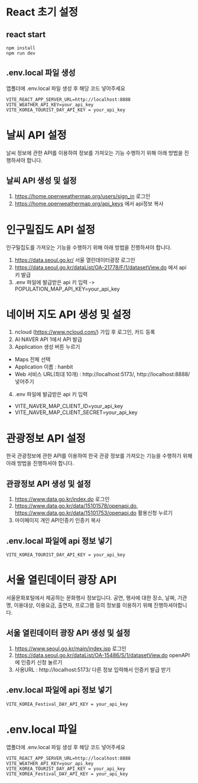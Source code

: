 # React 초기 설정
## react start
```
npm install
npm run dev
```

## .env.local 파일 생성
앱폴더에 .env.local 파일 생성 후 해당 코드 넣어주세요
```
VITE_REACT_APP_SERVER_URL=http://localhost:8888
VITE_WEATHER_API_KEY=your_api_key
VITE_KOREA_TOURIST_DAY_API_KEY = your_api_key
```

# 날씨 API 설정
날씨 정보에 관한 API를 이용하여 정보를 가져오는 기능 수행하기 위해 아래 방법을 진행하셔야 합니다.

## 날씨 API 생성 및 설정
1. https://home.openweathermap.org/users/sign_in 로그인
2. https://home.openweathermap.org/api_keys 에서 api정보 복사

# 인구밀집도 API 설정
인구밀집도를 가져오는 기능을 수행하기 위해 아래 방법을 진행하셔야 합니다.
1. https://data.seoul.go.kr/ 서울 열린데이터광장 로그인
2. https://data.seoul.go.kr/dataList/OA-21778/F/1/datasetView.do 에서 api 키 발급
3. .env 파일에 발급받은 api 키 입력 -> POPULATION_MAP_API_KEY=your_api_key

# 네이버 지도 API 생성 및 설정
1. ncloud (https://www.ncloud.com/) 가입 후 로그인, 카드 등록
2. AI·NAVER API 1에서 API 발급
3. Application 생성 버튼 누르기
  - Maps 전체 선택
  - Application 이름 : hanbit
  - Web 서비스 URL(최대 10개) : http://localhost:5173/, http://localhost:8888/ 넣어주기
4. .env 파일에 발급받은 api 키 입력
  - VITE_NAVER_MAP_CLIENT_ID=your_api_key
  - VITE_NAVER_MAP_CLIENT_SECRET=your_api_key

# 관광정보 API 설정
한국 관광정보에 관한 API를 이용하여 한국 관광 정보를 가져오는 기능을 수행하기 위해 아래 방법을 진행하셔야 합니다.

## 관광정보 API 생성 및 설정
1. https://www.data.go.kr/index.do 로그인
2. https://www.data.go.kr/data/15101578/openapi.do, https://www.data.go.kr/data/15101753/openapi.do 활용신청 누르기
3. 마이페이지 개인 API인증키 인증키 복사

## .env.local 파일에 api 정보 넣기
```
VITE_KOREA_TOURIST_DAY_API_KEY = your_api_key
```

# 서울 열린데이터 광장 API
서울문화포털에서 제공하는 문화행사 정보입니다.
공연, 행사에 대한 장소, 날짜, 기관명, 이용대상, 이용요금, 출연자, 프로그램 등의 정보를 이용하기 위해 진행하셔야합니다.

## 서울 열린데이터 광장 API 생성 및 설정
1. https://www.seoul.go.kr/main/index.jsp 로그인
2. https://data.seoul.go.kr/dataList/OA-15486/S/1/datasetView.do openAPI에 인증키 신청 눌르기
3. 사용URL : http://localhost:5173/ 다른 정보 입력해서 인증키 발급 받기

## .env.local 파일에 api 정보 넣기
```
VITE_KOREA_Festival_DAY_API_KEY = your_api_key
```

# .env.local 파일 
앱폴더에 .env.local 파일 생성 후 해당 코드 넣어주세요
```
VITE_REACT_APP_SERVER_URL=http://localhost:8888
VITE_WEATHER_API_KEY=your_api_key
VITE_KOREA_TOURIST_DAY_API_KEY = your_api_key
VITE_KOREA_Festival_DAY_API_KEY = your_api_key
```
